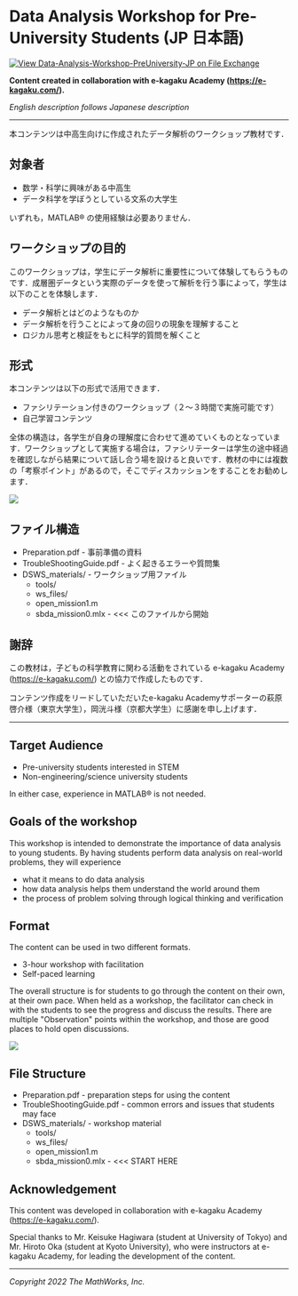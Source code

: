 # Data Analysis Workshop for Pre-University Students (JP 日本語)

[![View Data-Analysis-Workshop-PreUniversity-JP on File Exchange](https://www.mathworks.com/matlabcentral/images/matlab-file-exchange.svg)](https://www.mathworks.com/matlabcentral/fileexchange/110195-data-analysis-workshop-for-pre-university-students-jp)

**Content created in collaboration with e-kagaku Academy (https://e-kagaku.com/).**

*English description follows Japanese description*

---

本コンテンツは中高生向けに作成されたデータ解析のワークショップ教材です．

## 対象者

- 数学・科学に興味がある中高生
- データ科学を学ぼうとしている文系の大学生

いずれも，MATLAB&reg; の使用経験は必要ありません．

## ワークショップの目的

このワークショップは，学生にデータ解析に重要性について体験してもらうものです．成層圏データという実際のデータを使って解析を行う事によって，学生は以下のことを体験します．

- データ解析とはどのようなものか
- データ解析を行うことによって身の回りの現象を理解すること
- ロジカル思考と検証をもとに科学的質問を解くこと

## 形式

本コンテンツは以下の形式で活用できます．

- ファシリテーション付きのワークショップ（２〜３時間で実施可能です）
- 自己学習コンテンツ

全体の構造は，各学生が自身の理解度に合わせて進めていくものとなっています．ワークショップとして実施する場合は，ファシリテーターは学生の途中経過を確認しながら結果について話し合う場を設けると良いです．教材の中には複数の「考察ポイント」があるので，そこでディスカッションをすることをお勧めします．

![](readme_images/content_example_jp.gif)

## ファイル構造

- Preparation.pdf - 事前準備の資料
- TroubleShootingGuide.pdf - よく起きるエラーや質問集
- DSWS_materials/ - ワークショップ用ファイル
    - tools/
    - ws_files/
    - open_mission1.m
    - sbda_mission0.mlx - <<< このファイルから開始

## 謝辞

この教材は，子どもの科学教育に関わる活動をされている e-kagaku Academy (https://e-kagaku.com/) との協力で作成したものです．

コンテンツ作成をリードしていただいたe-kagaku Academyサポーターの萩原啓介様（東京大学生），岡洸斗様（京都大学生）に感謝を申し上げます．

---

## Target Audience

- Pre-university students interested in STEM
- Non-engineering/science university students

In either case, experience in MATLAB&reg; is not needed.

## Goals of the workshop

This workshop is intended to demonstrate the importance of data analysis to young students. By having students perform data analysis on real-world problems, they will experience

- what it means to do data analysis
- how data analysis helps them understand the world around them
- the process of problem solving through logical thinking and verification

## Format

The content can be used in two different formats.

- 3-hour workshop with facilitation
- Self-paced learning

The overall structure is for students to go through the content on their own, at their own pace. When held as a workshop, the facilitator can check in with the students to see the progress and discuss the results. There are multiple "Observation" points within the workshop, and those are good places to hold open discussions.

![](readme_images/content_example.gif)

## File Structure

- Preparation.pdf - preparation steps for using the content
- TroubleShootingGuide.pdf - common errors and issues that students may face
- DSWS_materials/ - workshop material
    - tools/
    - ws_files/
    - open_mission1.m
    - sbda_mission0.mlx - <<< START HERE

## Acknowledgement

This content was developed in collaboration with e-kagaku Academy (https://e-kagaku.com/).

Special thanks to Mr. Keisuke Hagiwara (student at University of Tokyo) and Mr. Hiroto Oka (student at Kyoto University), who were instructors at e-kagaku Academy, for leading the development of the content.

---

*Copyright 2022 The MathWorks, Inc.*
